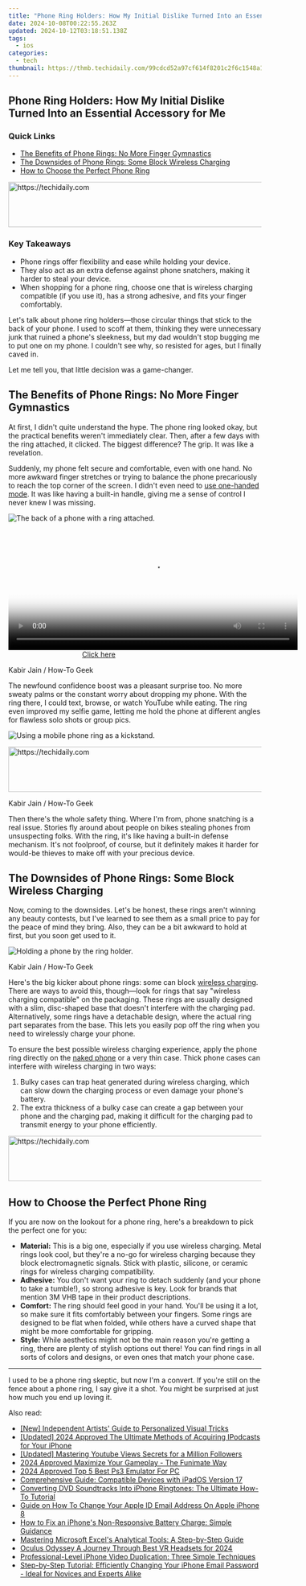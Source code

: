```yaml
---
title: "Phone Ring Holders: How My Initial Dislike Turned Into an Essential Accessory for Me"
date: 2024-10-08T00:22:55.263Z
updated: 2024-10-12T03:18:51.138Z
tags:
  - ios
categories:
  - tech
thumbnail: https://thmb.techidaily.com/99cdcd52a97cf614f8201c2f6c1548a1b624555fb8174bc800fefef62451d14a.jpg
---
```


## Phone Ring Holders: How My Initial Dislike Turned Into an Essential Accessory for Me

### Quick Links

* [The Benefits of Phone Rings: No More Finger Gymnastics](https://youtube-help.techidaily.com/2024-approved-the-art-of-digital-library-step-by-step-guide-for-your-youtube-saved-playlist/)
* [The Downsides of Phone Rings: Some Block Wireless Charging](https://fox-hovers.techidaily.com/in-2024-mastering-the-art-of-memetics-a-9gag-creators-manual/)
* [How to Choose the Perfect Phone Ring](https://facebook-video-recording.techidaily.com/new-maximize-your-engagement-with-full-screen-facebook-videos-for-2024/)

<!-- affiliate ads begin -->
<a href="https://aligracehair.sjv.io/c/5597632/2115937/19272" target="_top" id="2115937">
  <img src="//a.impactradius-go.com/display-ad/19272-2115937" border="0" alt="https://techidaily.com" width="728" height="90"/>
</a>
<img height="0" width="0" src="https://aligracehair.sjv.io/i/5597632/2115937/19272" style="position:absolute;visibility:hidden;" border="0" />
<!-- affiliate ads end -->

### Key Takeaways

* Phone rings offer flexibility and ease while holding your device.
* They also act as an extra defense against phone snatchers, making it harder to steal your device.
* When shopping for a phone ring, choose one that is wireless charging compatible (if you use it), has a strong adhesive, and fits your finger comfortably.

 Let's talk about phone ring holders—those circular things that stick to the back of your phone. I used to scoff at them, thinking they were unnecessary junk that ruined a phone's sleekness, but my dad wouldn't stop bugging me to put one on my phone. I couldn't see why, so resisted for ages, but I finally caved in.

 Let me tell you, that little decision was a game-changer.

##  The Benefits of Phone Rings: No More Finger Gymnastics

 At first, I didn't quite understand the hype. The phone ring looked okay, but the practical benefits weren't immediately clear. Then, after a few days with the ring attached, it clicked. The biggest difference? The grip. It was like a revelation.

 Suddenly, my phone felt secure and comfortable, even with one hand. No more awkward finger stretches or trying to balance the phone precariously to reach the top corner of the screen. I didn't even need to [use one-handed mode](https://youtube-docs.techidaily.com/24-unveiling-the-most-effective-honestly-approved-promotion-strategies/). It was like having a built-in handle, giving me a sense of control I never knew I was missing.

![The back of a phone with a ring attached.](https://static1.howtogeekimages.com/wordpress/wp-content/uploads/wm/2024/05/mobile-ring-kickstand-2.jpg) 

<!-- affiliate ads begin -->
<span id="1983471">
					<video width="576" height="240" style="cursor:pointer"
           poster="//a.impactradius-go.com/display-clicktoplayimage/1983471.png"
           onclick="if(!this.playClicked){this.play();this.setAttribute('controls',true);this.playClicked=true;}">
	   <source src="//a.impactradius-go.com/display-ad/22993-1983471">
	   <img src="//a.impactradius-go.com/display-clicktoplayimage/1983471.png" style="border: none; height: 100%; width: 100%; object-fit: contain">
	</video>
	<div style="width:360px;text-align:center"><a href="javascript:window.open(decodeURIComponent('https%3A%2F%2Fhomestyler.sjv.io%2Fc%2F5597632%2F1983471%2F22993'), '_blank');void(0);">Click here</a></div>
</span>
<img height="0" width="0" src="https://imp.pxf.io/i/5597632/1983471/22993" style="position:absolute;visibility:hidden;" border="0" />
<!-- affiliate ads end -->

Kabir Jain / How-To Geek

 The newfound confidence boost was a pleasant surprise too. No more sweaty palms or the constant worry about dropping my phone. With the ring there, I could text, browse, or watch YouTube while eating. The ring even improved my selfie game, letting me hold the phone at different angles for flawless solo shots or group pics.

![Using a mobile phone ring as a kickstand.](https://static1.howtogeekimages.com/wordpress/wp-content/uploads/wm/2024/05/mobile-ring-kickstand-4.jpg) 

<!-- affiliate ads begin -->
<a href="https://appsumo.8odi.net/c/5597632/2087390/7443" target="_top" id="2087390">
  <img src="//a.impactradius-go.com/display-ad/7443-2087390" border="0" alt="https://techidaily.com" width="728" height="90"/>
</a>
<img height="0" width="0" src="https://appsumo.8odi.net/i/5597632/2087390/7443" style="position:absolute;visibility:hidden;" border="0" />
<!-- affiliate ads end -->

Kabir Jain / How-To Geek

 Then there's the whole safety thing. Where I'm from, phone snatching is a real issue. Stories fly around about people on bikes stealing phones from unsuspecting folks. With the ring, it's like having a built-in defense mechanism. It's not foolproof, of course, but it definitely makes it harder for would-be thieves to make off with your precious device.

##  The Downsides of Phone Rings: Some Block Wireless Charging

 Now, coming to the downsides. Let's be honest, these rings aren't winning any beauty contests, but I've learned to see them as a small price to pay for the peace of mind they bring. Also, they can be a bit awkward to hold at first, but you soon get used to it.

![Holding a phone by the ring holder.](https://static1.howtogeekimages.com/wordpress/wp-content/uploads/wm/2024/05/mobile-ring-kickstand-3.jpg) 

Kabir Jain / How-To Geek

 Here's the big kicker about phone rings: some can block [wireless charging](https://change-location.techidaily.com/detailed-guide-of-ispoofer-for-pogo-installation-on-xiaomi-redmi-a2plus-drfone-by-drfone-virtual-android/). There are ways to avoid this, though—look for rings that say "wireless charging compatible" on the packaging. These rings are usually designed with a slim, disc-shaped base that doesn't interfere with the charging pad. Alternatively, some rings have a detachable design, where the actual ring part separates from the base. This lets you easily pop off the ring when you need to wirelessly charge your phone.

 To ensure the best possible wireless charging experience, apply the phone ring directly on the [naked phone](https://fox-glue.techidaily.com/unleashing-the-full-potential-of-game-characters-with-voice-alteration-strategies-free/) or a very thin case. Thick phone cases can interfere with wireless charging in two ways:

1. Bulky cases can trap heat generated during wireless charging, which can slow down the charging process or even damage your phone's battery.
2. The extra thickness of a bulky case can create a gap between your phone and the charging pad, making it difficult for the charging pad to transmit energy to your phone efficiently.

<!-- affiliate ads begin -->
<a href="https://appsumo.8odi.net/c/5597632/2151856/7443" target="_top" id="2151856">
  <img src="//a.impactradius-go.com/display-ad/7443-2151856" border="0" alt="https://techidaily.com" width="728" height="90"/>
</a>
<img height="0" width="0" src="https://appsumo.8odi.net/i/5597632/2151856/7443" style="position:absolute;visibility:hidden;" border="0" />
<!-- affiliate ads end -->

##  How to Choose the Perfect Phone Ring

 If you are now on the lookout for a phone ring, here's a breakdown to pick the perfect one for you:

* **Material:** This is a big one, especially if you use wireless charging. Metal rings look cool, but they're a no-go for wireless charging because they block electromagnetic signals. Stick with plastic, silicone, or ceramic rings for wireless charging compatibility.
* **Adhesive:** You don't want your ring to detach suddenly (and your phone to take a tumble!), so strong adhesive is key. Look for brands that mention 3M VHB tape in their product descriptions.
* **Comfort:** The ring should feel good in your hand. You'll be using it a lot, so make sure it fits comfortably between your fingers. Some rings are designed to be flat when folded, while others have a curved shape that might be more comfortable for gripping.
* **Style:** While aesthetics might not be the main reason you're getting a ring, there are plenty of stylish options out there! You can find rings in all sorts of colors and designs, or even ones that match your phone case.

---

 I used to be a phone ring skeptic, but now I'm a convert. If you're still on the fence about a phone ring, I say give it a shot. You might be surprised at just how much you end up loving it.

<ins class="adsbygoogle"
     style="display:block"
     data-ad-format="autorelaxed"
     data-ad-client="ca-pub-7571918770474297"
     data-ad-slot="1223367746"></ins>

<ins class="adsbygoogle"
     style="display:block"
     data-ad-client="ca-pub-7571918770474297"
     data-ad-slot="8358498916"
     data-ad-format="auto"
     data-full-width-responsive="true"></ins>

<span class="atpl-alsoreadstyle">Also read:</span>
<div><ul>
<li><a href="https://youtube-stream.techidaily.com/new-independent-artists-guide-to-personalized-visual-tricks/"><u>[New] Independent Artists' Guide to Personalized Visual Tricks</u></a></li>
<li><a href="https://article-files.techidaily.com/updated-2024-approved-the-ultimate-methods-of-acquiring-ipodcasts-for-your-iphone/"><u>[Updated] 2024 Approved The Ultimate Methods of Acquiring IPodcasts for Your iPhone</u></a></li>
<li><a href="https://youtube-web.techidaily.com/ed-mastering-youtube-views-secrets-for-a-million-followers/"><u>[Updated] Mastering Youtube Views Secrets for a Million Followers</u></a></li>
<li><a href="https://extra-guidance.techidaily.com/2024-approved-maximize-your-gameplay-the-funimate-way/"><u>2024 Approved Maximize Your Gameplay - The Funimate Way</u></a></li>
<li><a href="https://desktop-recording.techidaily.com/2024-approved-top-5-best-ps3-emulator-for-pc/"><u>2024 Approved Top 5 Best Ps3 Emulator For PC</u></a></li>
<li><a href="https://os-tips.techidaily.com/comprehensive-guide-compatible-devices-with-ipados-version-17/"><u>Comprehensive Guide: Compatible Devices with iPadOS Version 17</u></a></li>
<li><a href="https://os-tips.techidaily.com/converting-dvd-soundtracks-into-iphone-ringtones-the-ultimate-how-to-tutorial/"><u>Converting DVD Soundtracks Into iPhone Ringtones: The Ultimate How-To Tutorial</u></a></li>
<li><a href="https://ios-unlock.techidaily.com/guide-on-how-to-change-your-apple-id-email-address-on-apple-iphone-8-by-drfone-ios/"><u>Guide on How To Change Your Apple ID Email Address On Apple iPhone 8</u></a></li>
<li><a href="https://os-tips.techidaily.com/how-to-fix-an-iphones-non-responsive-battery-charge-simple-guidance/"><u>How to Fix an iPhone's Non-Responsive Battery Charge: Simple Guidance</u></a></li>
<li><a href="https://win-amazing.techidaily.com/mastering-microsoft-excels-analytical-tools-a-step-by-step-guide/"><u>Mastering Microsoft Excel's Analytical Tools: A Step-by-Step Guide</u></a></li>
<li><a href="https://extra-approaches.techidaily.com/oculus-odyssey-a-journey-through-best-vr-headsets-for-2024/"><u>Oculus Odyssey A Journey Through Best VR Headsets for 2024</u></a></li>
<li><a href="https://os-tips.techidaily.com/professional-level-iphone-video-duplication-three-simple-techniques/"><u>Professional-Level iPhone Video Duplication: Three Simple Techniques</u></a></li>
<li><a href="https://os-tips.techidaily.com/step-by-step-tutorial-efficiently-changing-your-iphone-email-password-ideal-for-novices-and-experts-alike/"><u>Step-by-Step Tutorial: Efficiently Changing Your iPhone Email Password - Ideal for Novices and Experts Alike</u></a></li>
</ul></div>

